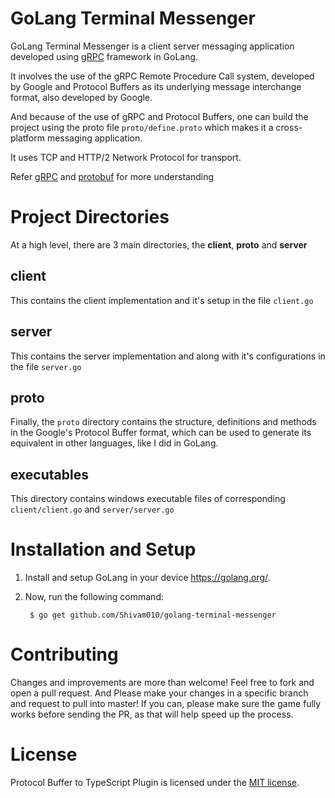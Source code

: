 GoLang Terminal Messenger
=========================
GoLang Terminal Messenger is a client server messaging application developed using [gRPC](https://grpc.io/) framework in GoLang.

It involves the use of the gRPC Remote Procedure Call system, developed by Google and Protocol Buffers as its underlying message interchange format, also developed by Google. 

And because of the use of gRPC and Protocol Buffers, one can build the project using the proto file `proto/define.proto` which makes it a cross-platform messaging application.

It uses TCP and HTTP/2 Network Protocol for transport.

Refer [gRPC](https://grpc.io/docs/) and [protobuf](https://developers.google.com/protocol-buffers/) for more understanding

Project Directories
===================
At a high level, there are 3 main directories, the **client**, **proto** and **server**

client
------
This contains the client implementation and it's setup in the file `client.go`

server
------
This contains the server implementation and along with it's configurations in the file `server.go`

proto
-----
Finally, the `proto` directory contains the structure, definitions and methods in the Google's Protocol Buffer format, which can be used to generate its equivalent in other languages, like I did in GoLang.

executables
-----------
This directory contains windows executable files of corresponding `client/client.go` and `server/server.go`

Installation and Setup
======================
1) Install and setup GoLang in your device https://golang.org/.
2) Now, run the following command:
        
        $ go get github.com/Shivam010/golang-terminal-messenger

Contributing
============
Changes and improvements are more than welcome! 
Feel free to fork and open a pull request. 
And Please make your changes in a specific branch and request to pull into master! If you can, please make sure the game fully works before sending the PR, as that will help speed up the process.

License
=======
Protocol Buffer to TypeScript Plugin is licensed under the [MIT license](https://github.com/Shivam010/golang-terminal-messenger/blob/master/LICENSE).
